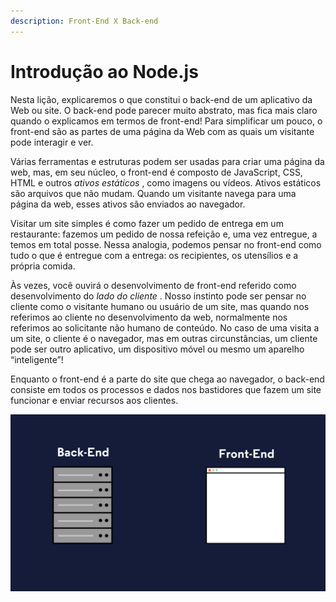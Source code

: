```yaml
---
description: Front-End X Back-end
---
```


# Introdução ao Node.js

Nesta lição, explicaremos o que constitui o back-end de um aplicativo da Web ou site. O back-end pode parecer muito abstrato, mas fica mais claro quando o explicamos em termos de front-end! Para simplificar um pouco, o front-end são as partes de uma página da Web com as quais um visitante pode interagir e ver.

Várias ferramentas e estruturas podem ser usadas para criar uma página da web, mas, em seu núcleo, o front-end é composto de JavaScript, CSS, HTML e outros _ativos estáticos_ , como imagens ou vídeos. Ativos estáticos são arquivos que não mudam. Quando um visitante navega para uma página da web, esses ativos são enviados ao navegador.

Visitar um site simples é como fazer um pedido de entrega em um restaurante: fazemos um pedido de nossa refeição e, uma vez entregue, a temos em total posse. Nessa analogia, podemos pensar no front-end como tudo o que é entregue com a entrega: os recipientes, os utensílios e a própria comida.

Às vezes, você ouvirá o desenvolvimento de front-end referido como desenvolvimento do _lado do cliente_ . Nosso instinto pode ser pensar no cliente como o visitante humano ou usuário de um site, mas quando nos referimos ao cliente no desenvolvimento da web, normalmente nos referimos ao solicitante não humano de conteúdo. No caso de uma visita a um site, o cliente é o navegador, mas em outras circunstâncias, um cliente pode ser outro aplicativo, um dispositivo móvel ou mesmo um aparelho “inteligente”!

Enquanto o front-end é a parte do site que chega ao navegador, o back-end consiste em todos os processos e dados nos bastidores que fazem um site funcionar e enviar recursos aos clientes.

![](../.gitbook/assets/nodebackendfrontend_update_1-2-.gif)

